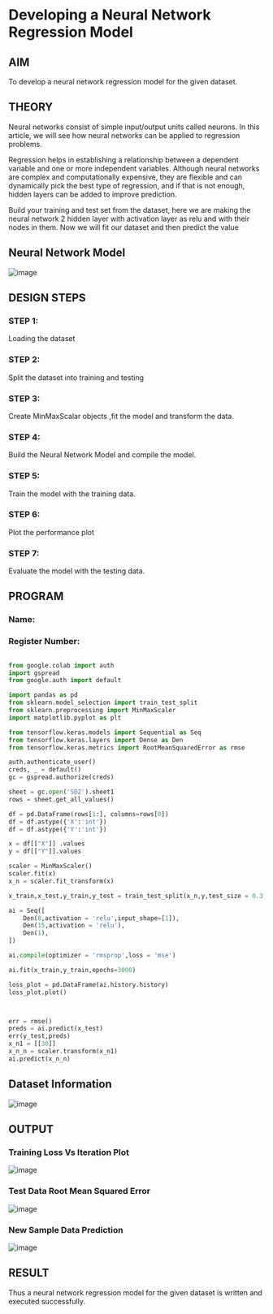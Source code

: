 # Developing a Neural Network Regression Model

## AIM

To develop a neural network regression model for the given dataset.

## THEORY

Neural networks consist of simple input/output units called neurons. In this article, we will see how neural networks can be applied to regression problems.

Regression helps in establishing a relationship between a dependent variable and one or more independent variables. Although neural networks are complex and computationally expensive, they are flexible and can dynamically pick the best type of regression, and if that is not enough, hidden layers can be added to improve prediction.

Build your training and test set from the dataset, here we are making the neural network 2 hidden layer with activation layer as relu and with their nodes in them. Now we will fit our dataset and then predict the value

## Neural Network Model


![image](https://github.com/user-attachments/assets/989bf911-b444-4e27-b16e-545f341a044a)


## DESIGN STEPS

### STEP 1:

Loading the dataset

### STEP 2:

Split the dataset into training and testing

### STEP 3:

Create MinMaxScalar objects ,fit the model and transform the data.

### STEP 4:

Build the Neural Network Model and compile the model.

### STEP 5:

Train the model with the training data.

### STEP 6:

Plot the performance plot

### STEP 7:

Evaluate the model with the testing data.

## PROGRAM
### Name:
### Register Number:
```python

from google.colab import auth
import gspread
from google.auth import default

import pandas as pd
from sklearn.model_selection import train_test_split
from sklearn.preprocessing import MinMaxScaler
import matplotlib.pyplot as plt

from tensorflow.keras.models import Sequential as Seq
from tensorflow.keras.layers import Dense as Den
from tensorflow.keras.metrics import RootMeanSquaredError as rmse

auth.authenticate_user()
creds, _ = default()
gc = gspread.authorize(creds)

sheet = gc.open('SD2').sheet1
rows = sheet.get_all_values()

df = pd.DataFrame(rows[1:], columns=rows[0])
df = df.astype({'X':'int'})
df = df.astype({'Y':'int'})

x = df[["X"]] .values
y = df[["Y"]].values

scaler = MinMaxScaler()
scaler.fit(x)
x_n = scaler.fit_transform(x)

x_train,x_test,y_train,y_test = train_test_split(x_n,y,test_size = 0.3,random_state = 3)

ai = Seq([
    Den(8,activation = 'relu',input_shape=[1]),
    Den(15,activation = 'relu'),
    Den(1),
])

ai.compile(optimizer = 'rmsprop',loss = 'mse')

ai.fit(x_train,y_train,epochs=3000)

loss_plot = pd.DataFrame(ai.history.history)
loss_plot.plot()



err = rmse()
preds = ai.predict(x_test)
err(y_test,preds)
x_n1 = [[30]]
x_n_n = scaler.transform(x_n1)
ai.predict(x_n_n)

```
## Dataset Information


![image](https://github.com/user-attachments/assets/ad78cc6e-7638-4035-95cf-39d2f3698c07)


## OUTPUT

### Training Loss Vs Iteration Plot

![image](https://github.com/user-attachments/assets/1ae7337a-bb6b-470e-85d4-5906731e120e)


### Test Data Root Mean Squared Error


![image](https://github.com/user-attachments/assets/41a6d340-dd55-421f-a37f-2327f0fc7119)


### New Sample Data Prediction


![image](https://github.com/user-attachments/assets/4f0b07bc-7291-4eb2-b12a-215d0e9f4f85)


## RESULT

Thus a neural network regression model for the given dataset is written and executed successfully.
